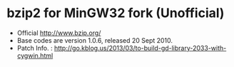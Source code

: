 # bzip2 for MinGW32 fork (Unofficial)

- Official http://www.bzip.org/
- Base codes are version 1.0.6, released 20 Sept 2010.
- Patch Info. : http://go.kblog.us/2013/03/to-build-gd-library-2033-with-cygwin.html

